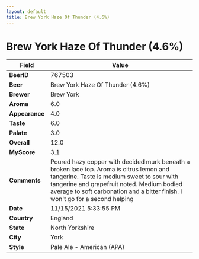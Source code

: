 ```yaml
---
layout: default
title: Brew York Haze Of Thunder (4.6%)
---
```


# Brew York Haze Of Thunder (4.6%)

| Field         | Value     |
|---------------|-----------|
| **BeerID** | 767503 |
| **Beer** | Brew York Haze Of Thunder (4.6%) |
| **Brewer** | Brew York |
| **Aroma** | 6.0 |
| **Appearance** | 4.0 |
| **Taste** | 6.0 |
| **Palate** | 3.0 |
| **Overall** | 12.0 |
| **MyScore** | 3.1 |
| **Comments** | Poured hazy copper with decided murk beneath a broken lace top. Aroma is citrus lemon and tangerine. Taste is medium sweet to sour with tangerine and grapefruit noted. Medium bodied average to soft carbonation and a bitter finish. I won't go for a second helping |
| **Date** | 11/15/2021 5:33:55 PM |
| **Country** | England |
| **State** | North Yorkshire |
| **City** | York |
| **Style** | Pale Ale - American (APA) |
